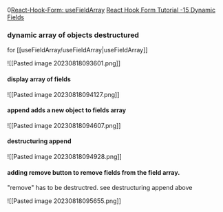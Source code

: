 0[React-Hook-Form: useFieldArray](https://react-hook-form.com/docs/usefieldarray)
[React Hook Form Tutorial -15 Dynamic Fields](https://www.youtube.com/watch?v=tvEeNPy7OVA)
 
 

### dynamic array of objects destructured

for [[useFieldArray/useFieldArray|useFieldArray]]

![[Pasted image 20230818093601.png]]
#### display array of fields

![[Pasted image 20230818094127.png]]
#### append adds a new object to fields array

![[Pasted image 20230818094607.png]]
#### destructuring append

![[Pasted image 20230818094928.png]]

#### adding remove button to remove fields from the field array.
"remove"  has to be destructred. see destructuring append above


![[Pasted image 20230818095655.png]]



